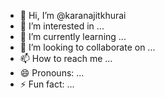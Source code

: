 - 👋 Hi, I’m @karanajitkhurai
- 👀 I’m interested in ...
- 🌱 I’m currently learning ...
- 💞️ I’m looking to collaborate on ...
- 📫 How to reach me ...
- 😄 Pronouns: ...
- ⚡ Fun fact: ...

<!---
karanajitkhurai/karanajitkhurai is a ✨ special ✨ repository because its `README.md` (this file) appears on your GitHub profile.
You can click the Preview link to take a look at your changes.
--->
